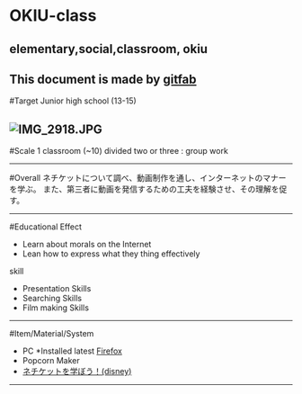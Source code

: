 # OKIU-class
## elementary,social,classroom, okiu
This document is made by [gitfab](http://gitfab.org)
---
#Target
Junior high school (13-15)


![IMG_2918.JPG](http://cache5.amana.jp/preview640/11014009542.jpg)
---
#Scale
1 classroom (~10)
divided two or three : group work

---
#Overall
ネチケットについて調べ、動画制作を通し、インターネットのマナーを学ぶ。
また、第三者に動画を発信するための工夫を経験させ、その理解を促す。


---
#Educational Effect
* Learn about morals on the Internet
* Lean how to express what they thing effectively

skill

* Presentation Skills
* Searching Skills
* Film making Skills

---
#Item/Material/System
* PC *Installed latest [Firefox](http://www.mozilla.org/en-US/firefox/)
* Popcorn Maker
* [ネチケットを学ぼう！(disney)](http://www.disney.co.jp/netiquette/)
---
